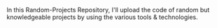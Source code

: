 In this Random-Projects Repository, I'll upload the code of random but knowledgeable projects by using the various tools & technologies.
